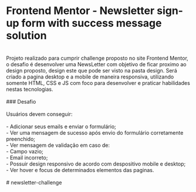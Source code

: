 # Frontend Mentor - Newsletter sign-up form with success message solution</br>
</br>
Projeto realizado para cumprir challenge proposto no site Frontend Mentor, o desafio é desenvolver uma NewsLetter com objetivo de ficar proximo ao design proposto, design este que pode ser visto na pasta design. Será criado a pagina desktop e a mobile de maneira responsiva, utilizando somente HTML, CSS e JS com foco para desenvolver e praticar habilidades nestas tecnologias.</br>
</br>
### Desafio</br>
</br>
Usuários devem conseguir:</br>
</br>
- Adicionar seus emails e enviar o formulário;</br>
- Ver uma mensagem de sucesso após envio do formulário corretamente preenchido;</br>
- Ver mensagem de validação em caso de:</br>
  - Campo vazio;</br>
  - Email incorreto;</br>
- Possuir design responsivo de acordo com despositivo mobile e desktop;</br>
- Ver hover e focus de determinados elementos das paginas.</br>
</br>
#   n e w s l e t t e r - c h a l l e n g e 
